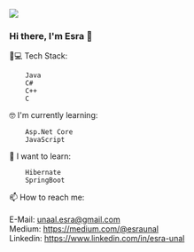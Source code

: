 <img align="center" src="https://media1.tenor.com/images/d9f9556645d9a96ce023f3367d4403f8/tenor.gif?itemid=17795276" /> </br>

### Hi there, I'm Esra 👋

‍🛠💻 Tech Stack:

		Java
		C#
		C++
		C
		
🤓 I'm currently learning:

		Asp.Net Core
		JavaScript

🤔 I want to learn:

		Hibernate
		SpringBoot

📫 How to reach me:</br></br>
		E-Mail: unaal.esra@gmail.com </br>
		Medium: https://medium.com/@esraunal </br>
		Linkedin: https://www.linkedin.com/in/esra-unal </br>
		